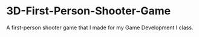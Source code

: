 # 3D-First-Person-Shooter-Game
A first-person shooter game that I made for my Game Development I class.

